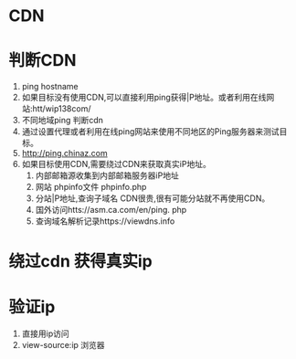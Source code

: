 # CDN

# 判断CDN

1. ping hostname
2. 如果目标没有使用CDN,可以直接利用ping获得|P地址。或者利用在线网站:htt/wip138com/
3. 不同地域ping 判断cdn
4. 通过设置代理或者利用在线ping网站来使用不同地区的Ping服务器来测试目标。
5. http://ping.chinaz.com
6. 如果目标使用CDN,需要绕过CDN来获取真实iP地址。
   1. 内部邮箱源收集到内部邮箱服务器iP地址
   2. 网站 phpinfo文件 phpinfo.php
   3. 分站|P地址,查询子域名 CDN很贵,很有可能分站就不再使用CDN。
   4. 国外访问htts://asm.ca.com/en/ping. php
   5. 查询域名解析记录https://viewdns.info

# 绕过cdn 获得真实ip



# 验证ip

1. 直接用ip访问
2. view-source:ip 浏览器




